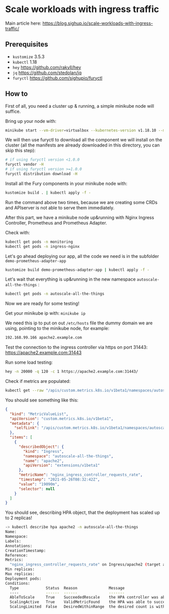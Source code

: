 # Scale workloads with ingress traffic

Main article here: https://blog.sighup.io/scale-workloads-with-ingress-traffic/

## Prerequisites

- `kustomize` 3.5.3
- `kubectl` 1.18
- `hey` https://github.com/rakyll/hey
- `jq` https://github.com/stedolan/jq
- `furyctl` https://github.com/sighupio/furyctl

## How to

First of all, you need a cluster up & running, a simple minikube node will suffice.

Bring up your node with:

```bash
minikube start --vm-driver=virtualbox --kubernetes-version v1.18.10 --memory=6000m --cpus=3
```

We will then use furyctl to download all the component we will install on the cluster (all the manifests are already downloaded in this directory, you can skip this step):

```bash
# if using furyctl version <1.0.0
furyctl vendor -H
# if using furyctl version >=1.0.0 
furyctl distribution download -H
```

Install all the Fury components in your minikube node with:

```bash
kustomize build . | kubectl apply -f -
```

Run the command above two times, because we are creating some CRDs and APIserver is not able to serve them immediately.

After this part, we have a minikube node up&running with Nginx Ingress Controller, Prometheus and Prometheus Adapter.

Check with:

```bash
kubectl get pods -n monitoring
kubectl get pods -n ingress-nginx
```

Let's go ahead deploying our app, all the code we need is in the subfolder `demo-prometheus-adapter-app`

```bash
kustomize build demo-prometheus-adapter-app | kubectl apply -f -
```

Let's wait that everything is up&running in the new namespace `autoscale-all-the-things` :

```bash
kubectl get pods -n autoscale-all-the-things
```

Now we are ready for some testing!

Get your minikube ip with: `minikube ip`

We need this ip to put on out `/etc/hosts` file the dummy domain we are using, pointing to the minikube node, for example:

```txt
192.168.99.166 apache2.example.com
```

Test the connection to the ingress controller via https on port 31443: https://apache2.example.com:31443

Run some load testing:

```bash
hey -n 20000 -q 120 -c 1 https://apache2.example.com:31443/
```

Check if metrics are populated:

```bash
kubectl get --raw "/apis/custom.metrics.k8s.io/v1beta1/namespaces/autoscale-all-the-things/ingress/apache2/nginx_ingress_controller_requests_rate" | jq .
```

You should see something like this:

```json
{
  "kind": "MetricValueList",
  "apiVersion": "custom.metrics.k8s.io/v1beta1",
  "metadata": {
    "selfLink": "/apis/custom.metrics.k8s.io/v1beta1/namespaces/autoscale-all-the-things/ingress/apache2/nginx_ingress_controller_requests_rate"
  },
  "items": [
    {
      "describedObject": {
        "kind": "Ingress",
        "namespace": "autoscale-all-the-things",
        "name": "apache2",
        "apiVersion": "extensions/v1beta1"
      },
      "metricName": "nginx_ingress_controller_requests_rate",
      "timestamp": "2021-05-26T08:32:42Z",
      "value": "19090m",
      "selector": null
    }
  ]
}
```

You should see, describing HPA object, that the deployment has scaled up to 2 replicas!

```bash
-> kubectl describe hpa apache2 -n autoscale-all-the-things                                                                                                 
Name:                                                                                  apache2
Namespace:                                                                             autoscale-all-the-things
Labels:                                                                                <none>
Annotations:                                                                           <none>
CreationTimestamp:                                                                     Wed, 26 May 2021 10:25:56 +0200
Reference:                                                                             Deployment/apache2
Metrics:                                                                               ( current / target )
  "nginx_ingress_controller_requests_rate" on Ingress/apache2 (target average value):  119880m / 100
Min replicas:                                                                          1
Max replicas:                                                                          100
Deployment pods:                                                                       1 current / 2 desired
Conditions:
  Type            Status  Reason              Message
  ----            ------  ------              -------
  AbleToScale     True    SucceededRescale    the HPA controller was able to update the target scale to 2
  ScalingActive   True    ValidMetricFound    the HPA was able to successfully calculate a replica count from external metric nginx_ingress_controller_requests_rate(nil)
  ScalingLimited  False   DesiredWithinRange  the desired count is within the acceptable range
```
